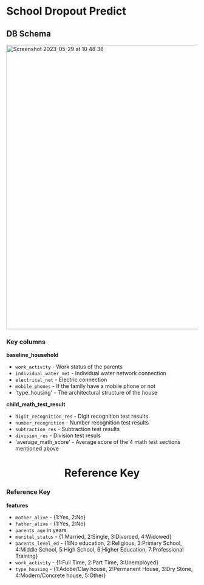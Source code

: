 # School Dropout Predict

## DB Schema
<img width="748" alt="Screenshot 2023-05-29 at 10 48 38" src="https://github.com/neylabelmaachi/schoolpred/assets/37574368/9de5e612-48f2-4d28-8173-f568719d9338">

### Key columns
**baseline_household**
 - `work_activity` - Work status of the parents
 - `individual_water_net` - Individual water network connection
 - `electrical_net` - Electric connection
 - `mobile_phones` - If the family have a mobile phone or not
 - 'type_housing' - The architectural structure of the house 

**child_math_test_result**
 - `digit_recognition_res` - Digit recognition test results
 - `number_recognition` - Number recognition test results
 - `subtraction_res` - Subtraction test results
 - `division_res` - Division test resuls
 - 'average_math_score' - Average score of the 4 math test sections mentioned above 


<center>
<h1>Reference Key</h1>
</center>

### Reference Key 
**features**
- `mother_alive` - {1:Yes, 2:No}
- `father_alive` - {1:Yes, 2:No}
- `parents_age` in years
- `marital_status` - {1:Married, 2:Single, 3:Divorced, 4:Widowed}
- `parents_level_ed` - {1:No education, 2:Religious, 3:Primary School, 4:Middle School, 5:High School, 6:Higher Education, 7:Professional Training}
- `work_activity` - {1:Full Time, 2:Part Time, 3:Unemployed}
- `type_housing` -  {1:Adobe/Clay house, 2:Permanent House, 3:Dry Stone, 4:Modern/Concrete house, 5:Other}

